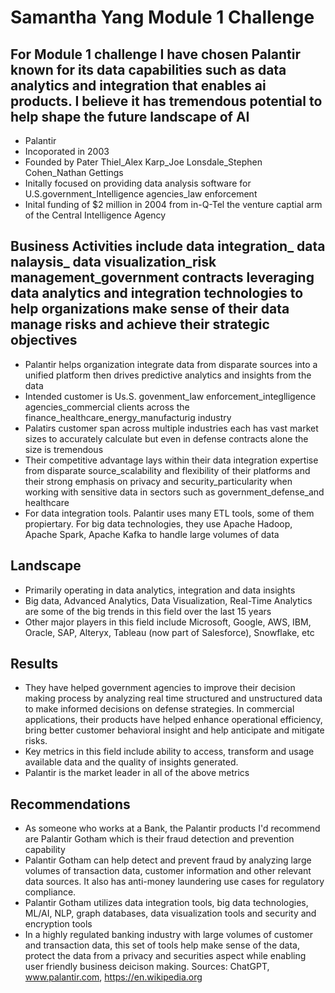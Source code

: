 # Samantha Yang Module 1 Challenge
## For Module 1 challenge I have chosen Palantir known for its data capabilities such as data analytics and integration that enables ai products. I believe it has tremendous potential to help shape the future landscape of AI
* Palantir
* Incoporated in 2003
* Founded by Pater Thiel_Alex Karp_Joe Lonsdale_Stephen Cohen_Nathan Gettings
* Initally focused on providing data analysis software for U.S.government_Intelligence agencies_law enforcement
* Inital funding of $2 million in 2004 from in-Q-Tel the venture captial arm of the Central Intelligence Agency
## Business Activities include data integration_ data nalaysis_ data visualization_risk management_government contracts leveraging data analytics and integration technologies to help organizations make sense of their data manage risks and achieve their strategic objectives
* Palantir helps organization integrate data from disparate sources into a unified platform then drives predictive analytics and insights from the data
* Intended customer is Us.S. govenment_law enforcement_integlligence agencies_commercial clients across the finance_healthcare_energy_manufacturig industry
* Palatirs customer span across multiple industries each has vast market sizes to accurately calculate but even in defense contracts alone the size is tremendous
* Their competitive advantage lays within their data integration expertise from disparate source_scalability and flexibility of their platforms and their strong emphasis on privacy and security_particularity when working with sensitive data in sectors such as government_defense_and healthcare
* For data integration tools. Palantir uses many ETL tools, some of them propiertary. For big data technologies, they use Apache Hadoop, Apache Spark, Apache Kafka to handle large volumes of data
## Landscape 
* Primarily operating in data analytics, integration and data insights
* Big data, Advanced Analytics, Data Visualization, Real-Time Analytics are some of the big trends in this field over the last 15 years
* Other major players in this field include Microsoft, Google, AWS, IBM, Oracle, SAP, Alteryx, Tableau (now part of Salesforce), Snowflake, etc
## Results
* They have helped government agencies to improve their decision making process by analyzing real time structured and unstructured data to make informed decisions on defense strategies. In commercial applications, their products have helped enhance operational efficiency, bring better customer behavioral insight and help anticipate and mitigate risks.
* Key metrics in this field include ability to access, transform and usage available data and the quality of insights generated. 
* Palantir is the market leader in all of the above metrics
## Recommendations
* As someone who works at a Bank, the Palantir products I'd recommend are Palantir Gotham which is their fraud detection and prevention capability 
* Palantir Gotham can help detect and prevent fraud by analyzing large volumes of transaction data, customer information and other relevant data sources. It also has anti-money laundering use cases for regulatory compliance. 
* Palantir Gotham utilizes data integration tools, big data technologies, ML/AI, NLP, graph databases, data visualization tools and security and encryption tools
* In a highly regulated banking industry with large volumes of customer and transaction data, this set of tools help make sense of the data, protect the data from a privacy and securities aspect while enabling user friendly business deicison making. 
Sources: ChatGPT, www.palantir.com, https://en.wikipedia.org
